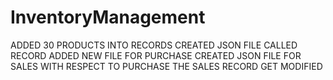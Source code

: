 # InventoryManagement
ADDED 30 PRODUCTS INTO RECORDS
CREATED JSON FILE CALLED RECORD
ADDED NEW FILE FOR PURCHASE
CREATED JSON FILE FOR SALES
WITH RESPECT TO PURCHASE THE SALES RECORD GET MODIFIED
